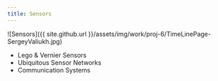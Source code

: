 ```yaml
---
title: Sensors
---
```


![Sensors]({{ site.github.url }}/assets/img/work/proj-6/TimeLinePage-SergeyValiukh.jpg)

* Lego & Vernier Sensors
* Ubiquitous Sensor Networks
* Communication Systems
